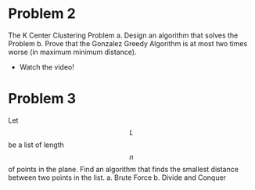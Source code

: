 # Problem 2 
The K Center Clustering Problem
a. Design an algorithm that solves the Problem
b. Prove that the Gonzalez Greedy Algorithm is at most two times worse (in maximum minimum distance).
* Watch the video!

# Problem 3 
Let $$L$$ be a list of length $$n$$ of points in the plane. Find an algorithm that finds the smallest distance between two points in the list.
a. Brute Force
b. Divide and Conquer

